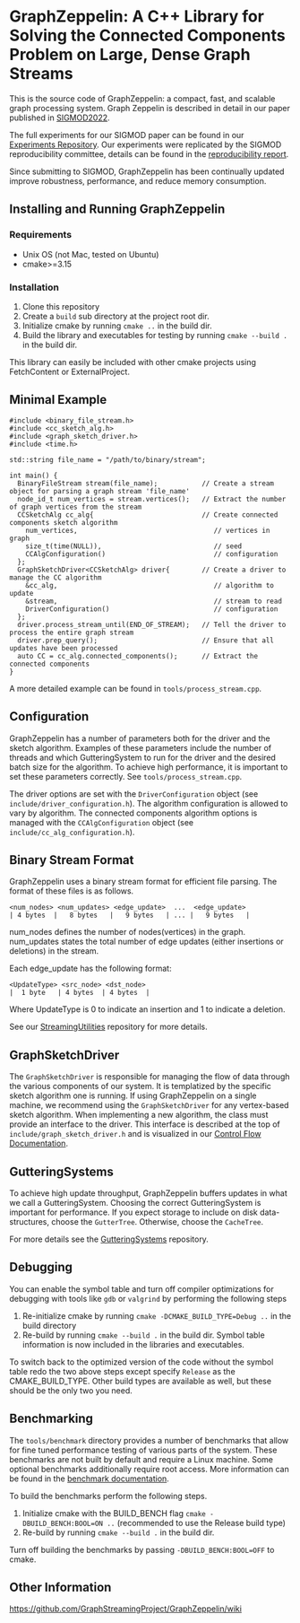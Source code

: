 # GraphZeppelin: A C++ Library for Solving the Connected Components Problem on Large, Dense Graph Streams
This is the source code of GraphZeppelin: a compact, fast, and scalable graph processing system. Graph Zeppelin is described in detail in our paper published in [SIGMOD2022](https://dl.acm.org/doi/10.1145/3514221.3526146).

The full experiments for our SIGMOD paper can be found in our [Experiments Repository](https://github.com/GraphStreamingProject/ZeppelinExperiments). Our experiments were replicated by the SIGMOD reproducibility committee, details can be found in the [reproducibility report](https://reproducibility.sigmod.org/rep_rep/2023/Dayan-SIGMODReproReport26.pdf).

Since submitting to SIGMOD, GraphZeppelin has been continually updated improve robustness, performance, and reduce memory consumption.

## Installing and Running GraphZeppelin
### Requirements
- Unix OS (not Mac, tested on Ubuntu)
- cmake>=3.15

### Installation
1. Clone this repository
2. Create a `build` sub directory at the project root dir.
3. Initialize cmake by running `cmake ..` in the build dir.
4. Build the library and executables for testing by running `cmake --build .` in the build dir.

This library can easily be included with other cmake projects using FetchContent or ExternalProject.

## Minimal Example
```
#include <binary_file_stream.h>
#include <cc_sketch_alg.h>
#include <graph_sketch_driver.h>
#include <time.h>

std::string file_name = "/path/to/binary/stream";

int main() {
  BinaryFileStream stream(file_name);           // Create a stream object for parsing a graph stream 'file_name'
  node_id_t num_vertices = stream.vertices();   // Extract the number of graph vertices from the stream
  CCSketchAlg cc_alg{                           // Create connected components sketch algorithm
    num_vertices,                                  // vertices in graph
    size_t(time(NULL)),                            // seed
    CCAlgConfiguration()                           // configuration
  }; 
  GraphSketchDriver<CCSketchAlg> driver{        // Create a driver to manage the CC algorithm
    &cc_alg,                                       // algorithm to update
    &stream,                                       // stream to read
    DriverConfiguration()                          // configuration
  };
  driver.process_stream_until(END_OF_STREAM);   // Tell the driver to process the entire graph stream
  driver.prep_query();                          // Ensure that all updates have been processed
  auto CC = cc_alg.connected_components();      // Extract the connected components
}
```
A more detailed example can be found in `tools/process_stream.cpp`.

## Configuration
GraphZeppelin has a number of parameters both for the driver and the sketch algorithm. Examples of these parameters include the number of threads and which GutteringSystem to run for the driver and the desired batch size for the algorithm.
To achieve high performance, it is important to set these parameters correctly. See `tools/process_stream.cpp`.

The driver options are set with the `DriverConfiguration` object (see `include/driver_configuration.h`).
The algorithm configuration is allowed to vary by algorithm. The connected components algorithm options is managed with the `CCAlgConfiguration` object (see `include/cc_alg_configuration.h`).

## Binary Stream Format
GraphZeppelin uses a binary stream format for efficient file parsing. The format of these files is as follows.
```
<num_nodes> <num_updates> <edge_update>  ...  <edge_update>
| 4 bytes  |   8 bytes   |   9 bytes   | ... |   9 bytes   |
```
num_nodes defines the number of nodes(vertices) in the graph. num_updates states the total number of edge updates (either insertions or deletions) in the stream.

Each edge_update has the following format:
```
<UpdateType> <src_node> <dst_node>
|  1 byte   | 4 bytes  | 4 bytes  |
```
Where UpdateType is 0 to indicate an insertion and 1 to indicate a deletion.

See our [StreamingUtilities](https://github.com/GraphStreamingProject/StreamingUtilities) repository for more details.


## GraphSketchDriver
The `GraphSketchDriver` is responsible for managing the flow of data through the various components of our system. It is templatized by the specific sketch algorithm one is running. If using GraphZeppelin on a single machine, we recommend using the `GraphSketchDriver` for any vertex-based sketch algorithm. When implementing a new algorithm, the class must provide an interface to the driver. This interface is described at the top of `include/graph_sketch_driver.h` and is visualized in our [Control Flow Documentation](/docs/control_flow.md).

## GutteringSystems
To achieve high update throughput, GraphZeppelin buffers updates in what we call a GutteringSystem. Choosing the correct GutteringSystem is important for performance. If you expect storage to include on disk data-structures, choose the `GutterTree`. Otherwise, choose the `CacheTree`.

For more details see the [GutteringSystems](https://github.com/GraphStreamingProject/GutterTree) repository.

## Debugging
You can enable the symbol table and turn off compiler optimizations for debugging with tools like `gdb` or `valgrind` by performing the following steps
1. Re-initialize cmake by running `cmake -DCMAKE_BUILD_TYPE=Debug ..` in the build directory
2. Re-build by running `cmake --build .` in the build dir. Symbol table information is now included in the libraries and executables.

To switch back to the optimized version of the code without the symbol table redo the two above steps except specify `Release` as the CMAKE_BUILD_TYPE.
Other build types are available as well, but these should be the only two you need.

## Benchmarking
The `tools/benchmark` directory provides a number of benchmarks that allow for fine tuned performance testing of various parts of the system. These benchmarks are not built by default and require a Linux machine. Some optional benchmarks additionally require root access. More information can be found in the [benchmark documentation](/tools/benchmark/BENCH.md).

To build the benchmarks perform the following steps.
1. Initialize cmake with the BUILD_BENCH flag `cmake -DBUILD_BENCH:BOOL=ON ..` (recommended to use the Release build type)
2. Re-build by running `cmake --build .` in the build dir.

Turn off building the benchmarks by passing `-DBUILD_BENCH:BOOL=OFF` to cmake.

## Other Information
https://github.com/GraphStreamingProject/GraphZeppelin/wiki
